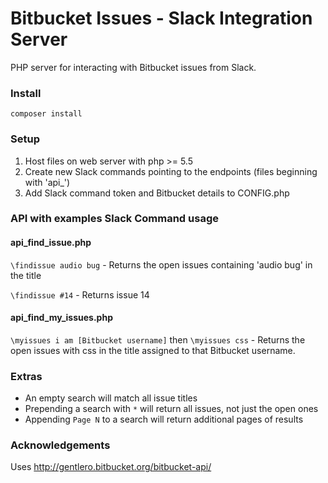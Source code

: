 # Bitbucket Issues - Slack Integration Server
PHP server for interacting with Bitbucket issues from Slack.

### Install
`composer install`

### Setup
1. Host files on web server with php >= 5.5
2. Create new Slack commands pointing to the endpoints (files beginning with 'api_')
3. Add Slack command token and Bitbucket details to CONFIG.php

### API with examples Slack Command usage
#### api_find_issue.php
`\findissue audio bug`  - Returns the open issues containing 'audio bug' in the title

`\findissue #14`  - Returns issue 14

#### api_find_my_issues.php
`\myissues i am [Bitbucket username]` then `\myissues css` - Returns the open issues with css in the title assigned to that Bitbucket username.

### Extras
- An empty search will match all issue titles
- Prepending a search with `*` will return all issues, not just the open ones
- Appending `Page N` to a search will return additional pages of results


### Acknowledgements
Uses http://gentlero.bitbucket.org/bitbucket-api/

